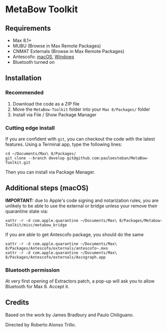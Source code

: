 # MetaBow Toolkit

## Requirements
- Max 8.1+
- MUBU (Browse in Max Remote Packages)
- CNMAT Externals (Browse in Max Remote Packages)
- Antescofo: [macOS](https://forge.ircam.fr/p/antescofo/downloads/573/), [Windows](https://forge.ircam.fr/p/antescofo/downloads/495/)
- Bluetooth turned on

## Installation
### Recommended
1. Download the code as a ZIP file
2. Move the `MetaBow-Toolkit` folder into your `Max 8/Packages/` folder
3. Install via File / Show Package Manager

### Cutting edge install
If you are confident with `git`, you can checkout the code with the latest features. Using a Terminal app, type the following lines:
```
cd ~/Documents/Max\ 8/Packages/
git clone --branch develop git@github.com:pauloesteban/MetaBow-Toolkit.git
```
Then you can install via Package Manager.

## Additional steps (macOS)
**IMPORTANT:** due to Apple's code signing and notarization rules, you are unlikely to be able to use the external or bridge unless your remove their quarantine state via:

```
xattr -r -d com.apple.quarantine ~/Documents/Max\ 8/Packages/Metabow-Toolkit/misc/metabow_bridge
```

If you are able to get Antescofo package, you should do the same
```
xattr -r -d com.apple.quarantine ~/Documents/Max\ 8/Packages/Antescofo/externals/antescofo~.mxo
xattr -r -d com.apple.quarantine ~/Documents/Max\ 8/Packages/Antescofo/externals/Ascograph.app
```
### Bluetooth permission
At very first opening of Extractors patch, a pop-up will ask you to allow Bluetooth for Max 8. Accept it.

## Credits
Based on the work by James Bradbury and Paulo Chiliguano.

Directed by Roberto Alonso Trillo.
